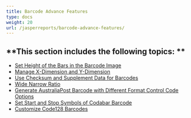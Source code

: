 ```yaml
---
title: Barcode Advance Features
type: docs
weight: 20
url: /jasperreports/barcode-advance-features/
---
```


**This section includes the following topics: 
**
----------------------------------------------
- [Set Height of the Bars in the Barcode Image](/barcode/jasperreports/set-the-bar-height-for-a-barcode-image-html/) 
- [Manage X-Dimension and Y-Dimension](/barcode/jasperreports/manage-x-dimension-and-y-dimension-html/) 
- [Use Checksum and Supplement Data for Barcodes](/barcode/jasperreports/use-checksum-and-supplement-data-for-barcodes-html/) 
- [Wide Narrow Ratio](/barcode/jasperreports/wide-to-narrow-ratio-html/) 
- [Generate AustraliaPost Barcode with Different Format Control Code Options](/barcode/jasperreports/generate-australiapost-barcode-with-different-format-control-code-options-html/) 
- [Set Start and Stop Symbols of Codabar Barcode](/barcode/jasperreports/set-start-and-stop-symbols-of-codabar-barcode-html/) 
- [Customize Code128 Barcodes](/barcode/jasperreports/customize-code128-barcodes-html/) 

